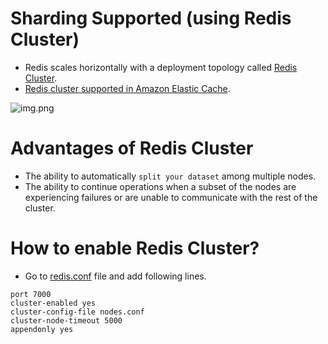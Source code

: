 # Sharding Supported (using Redis Cluster)
- Redis scales horizontally with a deployment topology called [Redis Cluster](https://redis.io/docs/manual/scaling/).
- [Redis cluster supported in Amazon Elastic Cache](../../../2_AWSServices/6_DatabaseServices/AmazonElasticCache/Readme.md).

![img.png](https://i1.wp.com/www.learnsteps.com/wp-content/uploads/2020/07/cluster.png?w=840&ssl=1)

# Advantages of Redis Cluster
- The ability to automatically `split your dataset` among multiple nodes.
- The ability to continue operations when a subset of the nodes are experiencing failures or are unable to communicate with the rest of the cluster.

# How to enable Redis Cluster?
- Go to [redis.conf](https://redis.io/docs/manual/scaling/) file and add following lines.

```
port 7000
cluster-enabled yes
cluster-config-file nodes.conf
cluster-node-timeout 5000
appendonly yes
```
